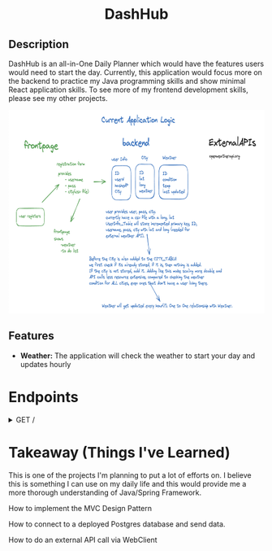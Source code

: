 <h1 align='center'>
  DashHub 
</h1>


<h2>Description</h2>

DashHub is an all-in-One Daily Planner which would have the features users would need to start the day. Currently, this application would focus more on the backend
to practice my Java programming skills and show minimal React application skills. To see more of my frontend development skills, please see my other projects. 

<div align='center'>
	<img src="https://github.com/KenMain5/DashHub/blob/6f22d864f903cf7c693e5308f4ef689fb91a505b/server/dailydash/src/main/resources/githubReadMe/InitialApplicationLogic.png" height="400"> 
</div>


<h2>Features</h2>

<div>
  <ul>
    <li><strong>Weather:</strong> The application will check the weather to start your day and updates hourly </li>
  </ul>
</div>



# Endpoints
<details>
  <summary>GET /</summary>
  <br>
  <div>
	This is the endpoint that the client request gets sent to when initially access the website. The RestController will receive this client request and 
    at the moment will just send the daily weather information that we receive from the external API "https://openweathermap.org/". 
      - Planning to create a function that would only send back the necessary information, as well as a way to save this to the database.
      - Hourly checks so that it gets updated 
  </div>
  <br>
</details>


# Takeaway (Things I've Learned)
This is one of the projects I'm planning to put a lot of efforts on. I believe this is something I can use on my daily life and this would provide me a 
more thorough understanding of Java/Spring Framework. 
  
How to implement the MVC Design Pattern
  
How to connect to a deployed Postgres database and send data. 
    
How to do an external API call via WebClient 

